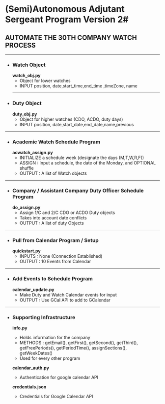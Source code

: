 # (Semi)Autonomous Adjutant Sergeant Program Version 2#

## AUTOMATE THE 30TH COMPANY WATCH PROCESS ##
----------------------------------------------
* ### Watch Object ###
  __watch_obj.py__
  * Object for lower watches
  * INPUT position, date,start_time,end_time ,timeZone, name
  ----------------------------------------------
* ### Duty Object ###
  __duty_obj.py__
  * Object for higher watches (CDO, ACDO, duty days)
  * INPUT position, date,start_date,end_date,name,previous
----------------------------------------------
* ### Academic Watch Schedule Program ###
  __acwatch_assign.py__
  * INITIALIZE a schedule week (designate the days (M,T,W,R,F))
  * ASSIGN : Input a schedule, the date of the Monday, and OPTIONAL shuffle
  * OUTPUT : A list of Watch objects
----------------------------------------------------
* ### Company / Assistant Company Duty Officer Schedule Program ###
  __do_assign.py__
  * Assign 1/C and 2/C CDO or ACDO Duty objects
  * Takes into account date conflicts
  * OUTPUT : A list of duty Objects
----------------------------------------------------
* ### Pull from Calendar Program / Setup ###
  __quickstart.py__
  * INPUTS : None (Connection Established)
  * OUTPUT : 10 Events from Calendar
----------------------------------------------------
* ### Add Events to Schedule Program ###
  __calendar_update.py__
  * Make Duty and Watch Calendar events for input
  * OUTPUT : Use GCal API to add to GCalendar
----------------------------------------------------------------
* ### Supporting Infrastructure ###

  __info.py__
  * Holds information for the company
  * METHODS : getEmail(), getFirst(), getSecond(), getThird(), getFreePeriods(), getPeriodTime(), assignSections(), getWeekDates()
  * Used for every other program

  __calendar_auth.py__
  * Authentication for google calendar API

  __credentials.json__
  * Credentials for Google Calendar API
